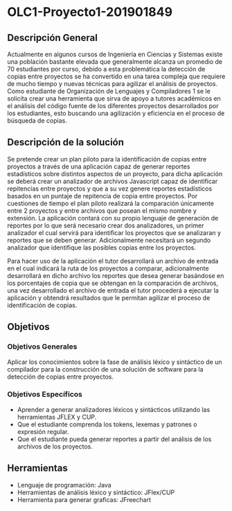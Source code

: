 # OLC1-Proyecto1-201901849

## Descripción General
Actualmente en algunos cursos de Ingeniería en Ciencias y Sistemas existe una población
bastante elevada que generalmente alcanza un promedio de 70 estudiantes por curso, debido a
esta problemática la detección de copias entre proyectos se ha convertido en una tarea compleja
que requiere de mucho tiempo y nuevas técnicas para agilizar el análisis de proyectos. Como
estudiante de Organización de Lenguajes y Compiladores 1 se le solicita crear una herramienta
que sirva de apoyo a tutores académicos en el análisis del código fuente de los diferentes
proyectos desarrollados por los estudiantes, esto buscando una agilización y eficiencia en el
proceso de búsqueda de copias.

## Descripción de la solución
Se pretende crear un plan piloto para la identificación de copias entre proyectos a través de
una aplicación capaz de generar reportes estadísticos sobre distintos aspectos de un
proyecto, para dicha aplicación se deberá crear un analizador de archivos Javascript capaz
de identificar repitencias entre proyectos y que a su vez genere reportes estadísticos
basados en un puntaje de repitencia de copia entre proyectos. Por cuestiones de tiempo el
plan piloto realizará la comparación únicamente entre 2 proyectos y entre archivos que
posean el mismo nombre y extensión.
La aplicación contará con su propio lenguaje de generación de reportes por lo que será
necesario crear dos analizadores, un primer analizador el cual servirá para identificar los
proyectos que se analizaran y reportes que se deben generar. Adicionalmente necesitará un
segundo analizador que identifique las posibles copias entre los proyectos.

Para hacer uso de la aplicación el tutor desarrollará un archivo de entrada en el cual indicará
la ruta de los proyectos a comparar, adicionalmente desarrollará en dicho archivo los
reportes que desea generar basándose en los porcentajes de copia que se obtengan en la
comparación de archivos, una vez desarrollado el archivo de entrada el tutor procederá a
ejecutar la aplicación y obtendrá resultados que le permitan agilizar el proceso de
identificación de copias. 

## Objetivos

### Objetivos Generales
Aplicar los conocimientos sobre la fase de análisis léxico y sintáctico de un compilador para
la construcción de una solución de software para la detección de copias entre proyectos. 

### Objetivos Específicos
* Aprender a generar analizadores léxicos y sintácticos utilizando las herramientas JFLEX y CUP.
* Que el estudiante comprenda los tokens, lexemas y patrones o expresión regular.
* Que el estudiante pueda generar reportes a partir del análisis de los archivos de los proyectos.

## Herramientas
* Lenguaje de programación: Java
* Herramientas de análisis léxico y sintáctico: JFlex/CUP
* Herramienta para generar graficas: JFreechart
